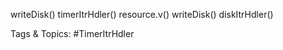 writeDisk()
timerItrHdler()
resource.v()
writeDisk()
diskItrHdler()

   Tags & Topics:
   #TimerItrHdler